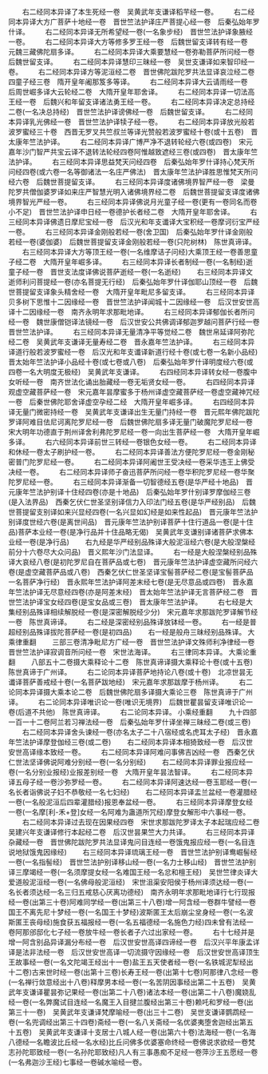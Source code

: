 <!-- { "loadSidebar": true } -->
　　右二经同本异译了本生死经一卷　吴黄武年支谦译稻芉经一卷。
　　右二经同本异译大方广菩萨十地经一卷　晋世竺法护译庄严菩提心经一卷　后秦弘始年罗什译。
　　右二经同本异译无所希望经一卷(一名象步经)　晋世竺法护译象腋经一卷。
　　右二经同本异译大方等修多罗王经一卷　后魏世留支译转有经一卷　元魏三藏佛陀扇多译。
　　右二经同本异译大乘要慧经一卷弥勒菩萨所问经一卷　后魏世留支译。
　　右二经同本异译慧印三昧经一卷　吴世支谦译如来智印经一卷。
　　右二经同本异译方等泥洹经二卷　晋世佛陀跋陀罗共法显译哀泣经二卷四童子经三卷　隋开皇年阇那笈多等译。
　　右二经同本异译大云请雨经一卷　后周世崛多译大云轮经二卷　大隋开皇年耶舍译。
　　右二经同本异译一切法高王经一卷　后魏兴和年留支译诸法勇王经一卷。
　　右二经同本异译决定总持经二卷(一名决总持经)　晋世竺法护译谤佛经一卷　后魏世留支译。
　　右二经同本异译乳光佛经一卷　晋世竺法护译犊子经一卷。
　　右二经同本异译放光般若波罗蜜经三十卷　西晋无罗叉共竺叔兰等译光赞般若波罗蜜经十卷(或十五卷)　晋太康年竺法护译。
　　右二经同本异译广博严净不退转轮经六卷(或四卷)　宋元嘉年沙门智严共宝云译不退转法轮经四卷阿惟越致遮经三卷(或四卷)　晋太康年竺法护译。
　　右三经同本异译思益梵天问经四卷　后秦弘始年罗什译持心梵天所问经四卷(或六卷一名等御诸法一名庄严佛法)　晋太康年竺法护译胜思惟梵天所问经六卷　后魏世菩提留支译。
　　右三经同本异译度诸佛境界智严经一卷　梁曼陀罗共僧伽婆罗译如来庄严智慧光明入诸佛境界经二卷　后魏世菩提留支译度诸佛境界智光严经一卷。
　　右三经同本异译佛说月光童子经一卷(更有一卷同名而卷小不足)　晋世竺法护译申日经一卷德护长者经二卷　大隋开皇年耶舍译。
　　右三经同本异译佛遗日摩尼宝经一卷　后汉光和年支谶译大宝积经一卷摩诃衍宝严经一卷。
　　右三经同本异译金刚般若经一卷(舍卫国)　后秦弘始年罗什译金刚般若经一卷(婆伽婆)　后魏世菩提留支译金刚般若经一卷(只陀树林)　陈世真谛译。
　　右三经同本异译大方等顶王经一卷(一名维摩诘子问经)大乘顶王经一卷善思童子经二卷　大隋开皇年崛多译。
　　右三经同本异译长者制经一卷(一名制经)逝童子经一卷　晋世支法度译佛说菩萨逝经一卷(一名逝经)
　　右三经同本异译文逝师利问菩提经一卷(亦名菩提无行经)　后秦弘始年罗什译伽耶山顶经一卷　后魏世菩提留支译象头精舍经一卷　大隋开皇年毗尼多留支译。
　　右三经同本异译贝多树下思惟十二因缘经一卷　晋世竺法护译闻城十二因缘经一卷　后汉世安世高译十二因缘经一卷　南齐永明年求那毗地译。
　　右三经同本异译郁伽长者所问经一卷　魏世康僧铠译法镜经一卷　后汉世安公共佛调译郁迦罗越问菩萨行经一卷　晋世竺法护译。
　　右三经同本异译无量清净平等觉经二卷　魏世帛延译阿弥陀经二卷　吴黄武年支谦译无量寿经二卷　晋永嘉年竺法护译。
　　右三经同本异译道行般若波罗蜜经一卷　后汉光和年支谶译新道行经十卷(或七卷一名新小品经)　晋太始年竺法护译小品经十卷(或七卷或八卷)　后秦弘始年罗什译明度经六卷(或四卷一名大明度无极经)　吴黄武年支谦译。
　　右四经同本异译转女经一卷腹中女听经一卷　南齐世法化诵出胎藏经一卷无垢贤女经一卷。
　　右四经同本异译观虚空藏菩萨经一卷　宋元嘉年昙摩蜜多于杨州译虚空藏菩萨经一卷虚空藏神咒经一卷　后秦世佛陀耶舍译虚空孕经二经　大隋开皇年崛多译。
　　右四经同本异译无量门微密持经一卷　吴黄武年支谦译出生无量门持经一卷　晋元熙年佛陀跋陀罗译阿难目佉尼诃离陀罗尼经一卷　后魏世佛陀扇多译无量门破魔陀罗尼经一卷　宋大明年功德直于荆州译舍利弗陀罗尼经一卷一向出生菩萨经一卷　大隋开皇年崛多译。
　　右六经同本异译前世三转经一卷银色女经一卷。
　　右二经同本异译和休经一卷太子刷护经一卷。
　　右二经同本异译善法方便陀罗尼经一卷金刚秘密普门陀罗尼经一卷。
　　右二经同本异译阿阇世王受决经一卷采华违王上佛受决经一卷。
　　右二经同本异译师子奋迅菩萨所问经一卷华积陀罗尼经一卷华聚陀罗尼经一卷。
　　右三经同本异译渐备一切智德经五卷(是华严经十地品)　晋元康年竺法护别译十住经四卷(亦是十地品)　后秦弘始年罗什别译罗摩伽经三卷(是入法界品)　西秦乞伏仁世圣坚别译信力入印法门经五卷(是华严经别品)　后魏世菩提留支别译如来兴显经四卷(一名兴显如幻经是如来性起品)　晋元康年竺法护别译度世经六卷(是离世间品)　晋元康年竺法护别译菩萨十住行道品一卷(是十住品)菩萨本业经一卷(是净行品并十住品略无偈)　吴黄武年支谦别译诸菩萨求佛本业经一卷(是净行品)
　　右九经是华严经别品殊译大般泥洹经六卷(是大般涅槃经前分十六卷尽大众问品)　晋义熙年沙门法显译。
　　右一经是大般涅槃经别品殊译大哀经八卷(是初陀罗尼自在菩萨品或七卷)　晋元康年竺法护译虚空藏所问经六卷(是虚空藏菩萨品或八卷)　西秦乞伏仁世圣坚译宝髻菩萨经二卷(是宝髻菩萨品一名菩萨净行经)　晋永熙年竺法护译阿差末经七卷(是无尽意品或四卷)　晋永嘉年竺法护译无尽意经四卷(亦是阿差末经)　晋太始年竺法护译无言菩萨经二卷　晋世竺法护译宝女经四卷(是宝女品或三卷)　晋太康年竺法护译。
　　右七经是大集经别品殊译相续解脱经一卷(是深密解脱经少分)　宋元嘉年求那跋陀罗译解节经一卷　陈世真谛译。
　　右二经是深密经别品殊译放钵经一卷。
　　右一经是普超经别品殊译拔陀菩萨经一卷(是初四品)
　　右一经是般舟三昧经别品殊译。
大乘律重翻
　　三部三卷清净毗尼方广经一卷　晋世竺法护译文殊师利净律经一卷　晋世竺法护译寂调音所问经一卷　宋世法海译。
　　右三律同本异译。
大乘论重翻
　　八部五十二卷摄大乘释论十二卷　陈世真谛译摄大乘释论十卷(或十五卷)　陈世真谛于广州译。
　　右二论同本异译菩萨地持论八卷(或十卷)　北凉世昙无谶译菩萨善戒经十卷(一名菩萨跋地经)　宋元嘉年求那跋摩于杨州译。
　　右二论同本异译摄大乘本论二卷　后魏世佛陀扇多译摄大乘论三卷　陈世真谛于广州译。
　　右二论同本异译唯识论一卷(唯识无境界)　后魏世瞿昙留支译唯识论一卷(后道不共他)　陈世真谛译。
　　右二论同本异译。
小乘经重翻
　　九十四部一百一十二卷阿兰若习禅法经一卷　后秦弘始年罗什译坐禅三昧经二卷(或三卷)
　　右二经同本异译舍头谏经一卷(亦名太子二十八宿经或名虎耳太子经)　晋永嘉年竺法护译摩登伽经三卷(或二卷)
　　右二经同本异译本相猗致经一卷　后汉世安世高译缘本致经一卷。
　　右二经同本异译阿难问事佛吉凶经一卷　西秦乞伏仁世法坚译佛说阿难分别经一卷(一名分别经)
　　右二经同本异译罪业报应经一卷(一名分别业报经)业报差别经一卷　大隋开皇年昙法智译。
　　右二经同本异译五母子经一卷沙弥罗经一卷。
　　右二经同本异译阿速达经一卷玉耶经一卷(一名长者诣佛说子妇不恭敬经一名七妇经)
　　右二经同本异译盂兰盆经一卷灌腊经一卷(一名般泥洹后四辈灌腊经)报恩奉盆经一卷。
　　右三经同本异译摩登女经一卷(一名摩[利-禾+登]女经一名阿难为蛊道所咒经)摩登女解形中六事经一卷。
　　右二经同本异译过去现在因果经四卷　宋世求那跋陀罗译太子本起瑞应经二卷　吴建兴年支谦译修行本起经二卷　后汉世昙果竺大力共译。
　　右三经同本异译杂藏经一卷　晋世佛陀跋陀罗共法显译鬼问目连经一卷饿鬼报应经一卷(一名目连说地狱饿鬼因缘经)
　　右三经同本异译琉璃王经一卷　晋世竺法护别译鸯崛髻经一卷(一名指髻经)　晋世竺法护别译移山经一卷(一名力士移山经)　晋世竺法护别译三摩竭经一卷(一名须摩提女经一名难国王经一名忿和檀王经)　吴世竺律炎译大爱道般泥洹经一卷(一名佛母般泥洹经)　宋世沮渠安阳侯于杨州译须达经一卷(一名长者须达经一名三归五戒慈心厌离功德经)　南齐永明年求那毗地译行七行现报经一卷(出第三十卷)阿难同学经一卷(出第三十八卷)增一阿含经一卷群牛譬经一卷国王不离先尼十梦经一卷(一名国王十梦经)波斯匿王太后崩尘坌身经一卷(一名波斯匿王丧母经)施食获五福报经一卷(一名五福德经一名施色力经)四未曾有法经一卷阿那邠邸化七子经一卷放牛经一卷长者子六过出家经一卷。
　　右十七经并是增一阿含别品异译漏分布经一卷　后汉世安世高译四谛经一卷　后汉兴平年康孟详译是法非法经一卷　后汉世安世高译一切流摄守因缘经一卷　后汉世安世高译顶生王故事经一卷(一名文陀竭王经出十一卷)盐王五天使者经一卷(一名铁城泥犁经出十二卷)古来世时经一卷(出第十三卷)长寿王经一卷(出第十七卷)阿那律八念经一卷(一名禅行敛意经出十八卷)释摩男本经一卷(一名苦阴因事经出第二十五卷)　吴黄武年支谦译瞿昙弥记果经一卷(出第二十八卷)诸法本经一卷(出第二十八卷)魔娆乱经一卷(一名弊魔试目连经一名魔王入目揵兰腹经出第三十卷)赖吒和罗经一卷(出第三十一卷)　吴黄武年支谦译梵摩喻经一卷(出三十二卷)　吴世支谦译鹦鹉经一卷(一名兜调经出第三十四卷)斋经一卷(一名八关斋经一名优婆夷堕舍迦经出第五十五卷)　吴黄武年支谦译十支居士八城人经一卷(出第六十卷)法海经一卷(一名海八德经一名瞻波比丘经一名水经)比丘问佛多优婆塞命终经一卷佛说求欲经一卷梵志孙陀耶致经一卷(一名孙陀耶致经)凡人有三事愚痴不足经一卷萍沙王五愿经一卷(一名弗迦沙王经)七事经一卷碱水喻经一卷。
